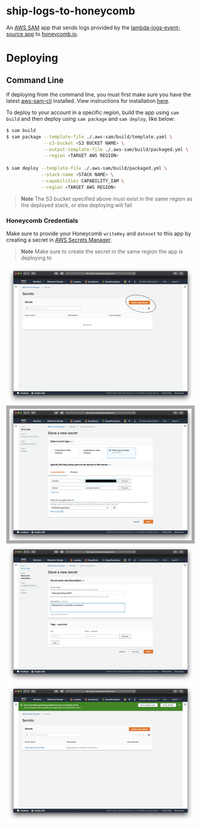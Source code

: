 # ship-logs-to-honeycomb

An [AWS SAM](https://github.com/awslabs/serverless-application-model) app that sends logs provided by the [lambda-logs-event-source app](https://github.com/solve-hq/lambda-logs-event-source) to [honeycomb.io](http://honeycomb.io/).

# Deploying

## Command Line

If deploying from the command line, you must first make sure you have the latest [aws-sam-cli](https://github.com/awslabs/aws-sam-cli) installed. View instructions for installation [here](https://docs.aws.amazon.com/serverless-application-model/latest/developerguide/serverless-sam-cli-install.html).

To deploy to your account in a specific region, build the app using `sam build` and then deploy using `sam package` and `sam deploy`, like below:

```bash
$ sam build
$ sam package --template-file ./.aws-sam/build/template.yaml \
              --s3-bucket <S3 BUCKET NAME> \
              --output-template-file ./.aws-sam/build/packaged.yml \
              --region <TARGET AWS REGION>

$ sam deploy --template-file ./.aws-sam/build/packaged.yml \
             --stack-name <STACK NAME> \
             --capabilities CAPABILITY_IAM \
             --region <TARGET AWS REGION>
```

> **Note** The S3 bucket specified above must exist in the same region as the deployed stack, or else deploying will fail

### Honeycomb Credentials

Make sure to provide your Honeycomb `writeKey` and `dateset` to this app by creating a secret in [AWS Secrets Manager](https://docs.aws.amazon.com/secretsmanager/latest/userguide/intro.html).

> **Note** Make sure to create the secret in the same region the app is deploying to

![create secret 1](/assets/create-secret-1.png)
![create secret 2](/assets/create-secret-2.png)
![create secret 3](/assets/create-secret-3.png)
![create secret 4](/assets/create-secret-4.png)
